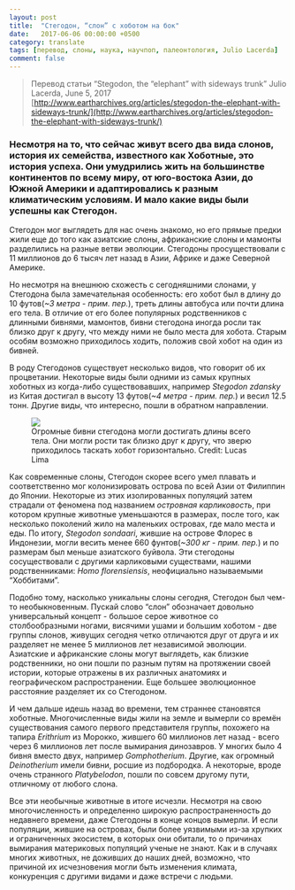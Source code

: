 ```yaml
---
layout: post
title:  "Стегодон, “слон” с хоботом на бок"
date:   2017-06-06 00:00:00 +0500
category: translate
tags: [перевод, слоны, наука, научпоп, палеонтология, Julio Lacerda]
comment: false
---
```

>Перевод статьи “Stegodon, the “elephant” with sideways trunk”  Julio Lacerda, June 5, 2017
>[http://www.eartharchives.org/articles/stegodon-the-elephant-with-sideways-trunk/](http://www.eartharchives.org/articles/stegodon-the-elephant-with-sideways-trunk/)

### Несмотря на то, что сейчас живут всего два вида слонов, история их семейства, известного как Хоботные, это история успеха. Они умудрились жить на большинстве континентов по всему миру, от юго-востока Азии, до Южной Америки и адаптировались к разным климатическим условиям. И мало какие виды были успешны как Стегодон.

Стегодон мог выглядеть для нас очень знакомо, но его прямые предки жили еще до того как азиатские слоны, африканские слоны и мамонты разделились на разные ветви эволюции. Стегодоны просуществовали с 11 миллионов до 6 тысяч лет назад в Азии, Африке и даже Северной Америке.

Но несмотря на внешнюю схожесть с сегодняшними слонами, у Стегодона была замечательная особенность: его хобот был в длину до 10 футов(_~3 метра - прим. пер._), треть длины автобуса или почти длина его тела. В отличие от его более популярных родственников с длинными бивнями, мамонтов, бивни стегодона иногда росли так близко друг к другу, что между ними не было места для хобота. Старым особям возможно приходилось ходить, положив свой хобот на один из бивней.

В роду Стегодонов существует несколько видов, что говорит об их процветании. Некоторые виды были одними из самых крупных хоботных из когда-либо существовавших, например _Stegodon zdansky_ из Китая достигал в высоту 13 футов(_~4 метра - прим. пер._) и весил 12.5 тонн. Другие виды, что интересно, пошли в обратном направлении.

<figure>
  <img src="{{site.baseurl}}/assets/img/stegodon_elephant_with_sideways_trunk/1.png"/>
  <figcaption>Огромные бивни стегодона могли достигать длины всего тела. Они могли рости так близко друг к другу, что зверю приходилось таскать хобот горизонтально. Credit: Lucas Lima</figcaption>
</figure>

Как современные слоны, Стегодон скорее всего умел плавать и соответственно мог колонизировать острова по всей Азии от Филиппин до Японии. Некоторые из этих изолированных популяций затем страдали от феномена под названием _островная карликовость_, при котором крупные животные уменьшаются в размерах, после того, как несколько поколений жило на маленьких островах, где мало места и еды. По итогу, _Stegodon sondaari_, жившие на острове Флорес в Индонезии, могли весить менее 660 фунтов(_~300 кг - прим. пер._) и по размерам был меньше азиатского буйвола. Эти стегодоны сосуществовали с другими карликовыми существами, нашими родственниками: _Homo florensiensis_, неофициально называемыми “Хоббитами”.

Подобно тому, насколько уникальны слоны сегодня, Стегодон был чем-то необыкновенным. Пускай слово “слон” обозначает довольно универсальный концепт - большое серое животное со столбообразными ногами, висячими ушами и большим хоботом - две группы слонов, живущих сегодня четко отличаются друг от друга и их разделяет не менее 5 миллионов лет независимой эволюции.  Азиатские и африканские слоны могут выглядеть, как близкие родственники, но они пошли по разным путям на протяжении своей истории, которые отражены в их различных анатомиях и географическом распространении. Еще большее эволюционное расстояние разделяет их со Стегодоном. 

И чем дальше идешь назад во времени, тем страннее становятся хоботные. Многочисленные виды жили на земле и вымерли со времён существования самого первого представителя группы, похожего на тапира _Erithrium_ из Морокко, жившего 60 миллионов лет назад - всего через 6 миллионов лет после вымирания динозавров. У многих было 4 бивня вместо двух, например _Gomphotherium_. Другие, как огромный _Deinotherium_ имели бивни, росшие из подбородка. А некоторые, вроде очень странного _Platybelodon_, пошли по совсем другому пути, отличному от любого слона.

Все эти необычные животные в итоге исчезли. Несмотря на свою многочисленность и определенно широкую распространенность до недавнего времени, даже Стегодоны в конце концов вымерли. И если популяции, жившие на островах, были более уязвимыми из-за хрупких и ограниченных экосистем, в которых они обитали, то о причинах вымирания материковых популяций ученые не знают. Как и в случаях многих животных, не доживших до наших дней, возможно, что причиной их исчезновения могли быть изменения климата, конкуренция с другими видами и даже встречи с людьми.
